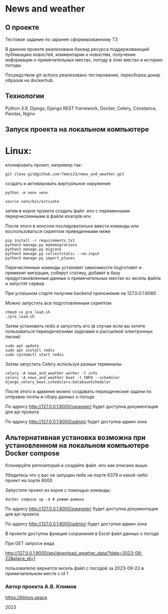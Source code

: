 #  News and weather

## О проекте
Тестовое задание по заранее сформированному ТЗ

В данном проекте реализована бэкэнд ресурса поддерживающий публикацию новостей, комментарии к новостям, получение информации о примечательных местах, погоду в этих местах и историю погоды.

Посредством git-actions реализовано тестирование, пересборка докер образов на dockerhub.

## Технологии
Python 3.9, Django, Django REST framework, Docker, Celery, Constance, Pandas, Nginx

## Запуск проекта на локальном компьютере
# Linux:
клонировать проект, например так:
```
git clone git@github.com:Temni23/news_and_weather.git
```
создать и активировать виртуальное окружение
```
python -m venv venv
```

```
source venv/bin/activate
```

затем в корне проекта создать файл .env с переменными перерчисленными в файле example.env

После этого в консоли последовательно ввести команды или воспользоваться скриптом приведенными ниже
```
pip install -r requirements.txt
python3 manage.py makemigrations
python3 manage.py migrate
python3 manage.py collectstatic --no-input
python3 manage.py import_places
```
Перечисленные команды установят зависимости подготовят и применят миграции, соберут статику, добавят в базу предустановленные данные о примечательных местах из эксель файла и запустят сервер

При успешном старте получим backend приложение на 127.0.0.1:8080

Можно запустить все подготовленным скриптом

```
chmod +x pre_load.sh
./pre_load.sh
```

Затем установить redis и запустить его (в случае если вы хотите пользоваться периодическими задачами и рассылкой электронных писем)

```
sudo apt update
sudo apt install redis
sudo systemctl start redis
```
Затем запустить Celery используя разные терминалы
```
celery -A news_and_weather worker -l info
celery -A news_and_weather beat -l INFO --scheduler django_celery_beat.schedulers:DatabaseScheduler
```
После этого в админке можно создавать периодические задачи по отправке почты и сбору данных о погоде

По адресу http://127.0.0.1:8000/swagger/ будет доступна документация для api проекта

По адресу http://127.0.0.1:8000/admin/ будет доступна админ зона



## Альтернативная установка возможна при установленном на локальном компьютере Docker compose

Клонируйте репозиторий и создайте файл .env как описано выше.

Убедитесь что у вас не запущен redis на порте 6379 и какой-либо проект на порте 8000

Запустите проект из корня с помощью команды:
```
docker compose up -d # режим демона
```
По адресу http://127.0.0.1:8000/swagger/ будет доступна документация для api проекта

По адресу http://127.0.0.1:8000/admin/ будет доступна админ зона

В проекте доступна функция сохранения в Excel файл данных о погоде

При GET запросе вида

http://127.0.0.1:8000/api/download_weather_data/?date=2023-09-22&place_id=1

пользователю вернется эксель файл с погодой за 2023-09-22 в примечательном месте с id 1

### Автор проекта А.В. Климов
https://klimov.space

2023

